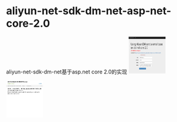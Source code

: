 # aliyun-net-sdk-dm-net-asp-net-core-2.0
aliyun-net-sdk-dm-net基于asp.net core 2.0的实现
<img src="https://raw.githubusercontent.com/night-king/aliyun-net-sdk-dm-dot-net-core/master/send.png"  style="width:100px;height:100px;"/>

<img src="https://raw.githubusercontent.com/night-king/aliyun-net-sdk-dm-dot-net-core/master/received.jpg"  style="width:100px;height:100px;"/>
